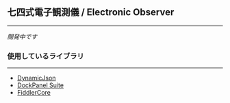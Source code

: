 ﻿
## 七四式電子観測儀 / Electronic Observer
---

*開発中です*  

### 使用しているライブラリ
---

* [DynamicJson](http://dynamicjson.codeplex.com/)
* [DockPanel Suite](http://dockpanelsuite.com/)
* [FiddlerCore](http://www.telerik.com/fiddler/fiddlercore)

